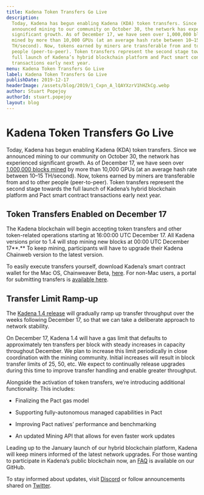 ```yaml
---
title: Kadena Token Transfers Go Live
description:
  Today, Kadena has begun enabling Kadena (KDA) token transfers. Since we
  announced mining to our community on October 30, the network has experienced
  significant growth. As of December 17, we have seen over 1,000,000 blocks
  mined by more than 10,000 GPUs (at an average hash rate between 10–15
  TH/second). Now, tokens earned by miners are transferable from and to other
  people (peer-to-peer). Token transfers represent the second stage towards the
  full launch of Kadena’s hybrid blockchain platform and Pact smart contract
  transactions early next year.
menu: Kadena Token Transfers Go Live
label: Kadena Token Transfers Go Live
publishDate: 2019-12-17
headerImage: /assets/blog/2019/1_Cxpn_A_lQAYXzrV1hHZkCg.webp
author: Stuart Popejoy
authorId: stuart.popejoy
layout: blog
---
```


# Kadena Token Transfers Go Live

Today, Kadena has begun enabling Kadena (KDA) token transfers. Since we
announced mining to our community on October 30, the network has experienced
significant growth. As of December 17, we have seen over
[1,000,000 blocks mined](https://explorer.chainweb.com/mainnet) by more than
10,000 GPUs (at an average hash rate between 10–15 TH/second). Now, tokens
earned by miners are transferable from and to other people (peer-to-peer). Token
transfers represent the second stage towards the full launch of Kadena’s hybrid
blockchain platform and Pact smart contract transactions early next year.

## **Token Transfers Enabled on December 17**

The Kadena blockchain will begin accepting token transfers and other
token-related operations starting at 16:00:00 UTC December 17. All Kadena
versions prior to 1.4 will stop mining new blocks at 00:00 UTC December 17**.**
To keep mining, participants will have to upgrade their Kadena Chainweb version
to the latest version.

To easily execute transfers yourself, download Kadena’s smart contract wallet
for the Mac OS, Chainweaver Beta, [here](https://www.kadena.io/chainweaver). For
non-Mac users, a portal for submitting transfers is
[available here](https://kadena-community.github.io/kadena-transfer-js/).

## **Transfer Limit Ramp-up**

The [Kadena 1.4 release](https://github.com/kadena-io/chainweb-node/releases)
will gradually ramp up transfer throughput over the weeks following December 17,
so that we can take a deliberate approach to network stability.

On December 17, Kadena 1.4 will have a gas limit that defaults to approximately
ten transfers per block with steady increases in capacity throughout December.
We plan to increase this limit periodically in close coordination with the
mining community. Initial increases will result in block transfer limits of 25,
50, etc. We expect to continually release upgrades during this time to improve
transfer handling and enable greater throughput.

Alongside the activation of token transfers, we’re introducing additional
functionality. This includes:

- Finalizing the Pact gas model

- Supporting fully-autonomous managed capabilities in Pact

- Improving Pact natives’ performance and benchmarking

- An updated Mining API that allows for even faster work updates

Leading up to the January launch of our hybrid blockchain platform, Kadena will
keep miners informed of the latest network upgrades. For those wanting to
participate in Kadena’s public blockchain now, an
[FAQ](https://github.com/kadena-io/chainweb-node/wiki/Chainweb-FAQ) is available
on our GitHub.

To stay informed about updates, visit
[Discord](https://discordapp.com/invite/bsUcWmX?utm_source=tropyc) or follow
announcements shared on [Twitter](https://twitter.com/kadena_io).
